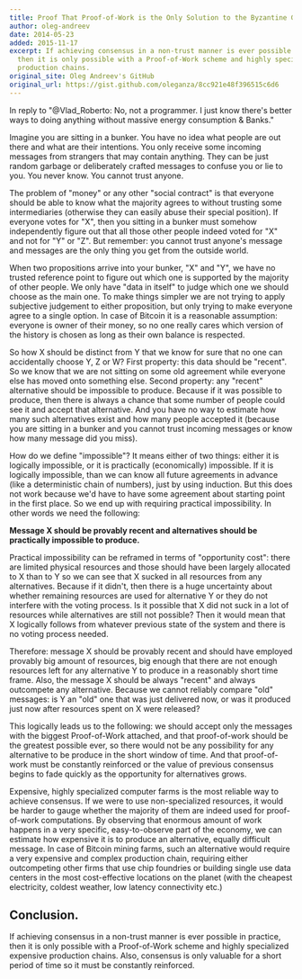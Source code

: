 ```yaml
---
title: Proof That Proof-of-Work is the Only Solution to the Byzantine Generals' Problem
author: oleg-andreev
date: 2014-05-23
added: 2015-11-17
excerpt: If achieving consensus in a non-trust manner is ever possible in practice,
  then it is only possible with a Proof-of-Work scheme and highly specialized expensive
  production chains.
original_site: Oleg Andreev's GitHub
original_url: https://gist.github.com/oleganza/8cc921e48f396515c6d6
---
```


In reply to "@Vlad_Roberto: No, not a programmer. I just know there's better ways to doing anything without massive energy consumption & Banks."

Imagine you are sitting in a bunker. You have no idea what people are out there and what are their intentions. You only receive some incoming messages from strangers that may contain anything. They can be just random garbage or deliberately crafted messages to confuse you or lie to you. You never know. You cannot trust anyone.

The problem of "money" or any other "social contract" is that everyone should be able to know what the majority agrees to without trusting some intermediaries (otherwise they can easily abuse their special position). If everyone votes for "X", then you sitting in a bunker must somehow independently figure out that all those other people indeed voted for "X" and not for "Y" or "Z". But remember: you cannot trust anyone's message and messages are the only thing you get from the outside world.

When two propositions arrive into your bunker, "X" and "Y", we have no trusted reference point to figure out which one is supported by the majority of other people. We only have "data in itself" to judge which one we should choose as the main one. To make things simpler we are not trying to apply subjective judgement to either proposition, but only trying to make everyone agree to a single option. In case of Bitcoin it is a reasonable assumption: everyone is owner of their money, so no one really cares which version of the history is chosen as long as their own balance is respected.

So how X should be distinct from Y that we know for sure that no one can accidentally choose Y, Z or W? First property: this data should be "recent". So we know that we are not sitting on some old agreement while everyone else has moved onto something else. Second property: any "recent" alternative should be impossible to produce. Because if it was possible to produce, then there is always a chance that some number of people could see it and accept that alternative. And you have no way to estimate how many such alternatives exist and how many people accepted it (because you are sitting in a bunker and you cannot trust incoming messages or know how many message did you miss).

How do we define "impossible"? It means either of two things: either it is logically impossible, or it is practically (economically) impossible. If it is logically impossible, than we can know all future agreements in advance (like a deterministic chain of numbers), just by using induction. But this does not work because we'd have to have some agreement about starting point in the first place. So we end up with requiring practical impossibility. In other words we need the following:

**Message X should be provably recent and alternatives should be practically impossible to produce.**

Practical impossibility can be reframed in terms of "opportunity cost": there are limited physical resources and those should have been largely allocated to X than to Y so we can see that X sucked in all resources from any alternatives. Because if it didn't, then there is a huge uncertainty about whether remaining resources are used for alternative Y or they do not interfere with the voting process. Is it possible that X did not suck in a lot of resources while alternatives are still not possible? Then it would mean that X logically follows from whatever previous state of the system and there is no voting process needed.

Therefore: message X should be provably recent and should have employed provably big amount of resources, big enough that there are not enough resources left for any alternative Y to produce in a reasonably short time frame. Also, the message X should be always "recent" and always outcompete any alternative. Because we cannot reliably compare "old" messages: is Y an "old" one that was just delivered now, or was it produced just now after resources spent on X were released?

This logically leads us to the following: we should accept only the messages with the biggest Proof-of-Work attached, and that proof-of-work should be the greatest possible ever, so there would not be any possibility for any alternative to be produce in the short window of time. And that proof-of-work must be constantly reinforced or the value of previous consensus begins to fade quickly as the opportunity for alternatives grows.

Expensive, highly specialized computer farms is the most reliable way to achieve consensus. If we were to use non-specialized resources, it would be harder to gauge whether the majority of them are indeed used for proof-of-work computations. By observing that enormous amount of work happens in a very specific, easy-to-observe part of the economy, we can estimate how expensive it is to produce an alternative, equally difficult message. In case of Bitcoin mining farms, such an alternative would require a very expensive and complex production chain, requiring either outcompeting other firms that use chip foundries or building single use data centers in the most cost-effective locations on the planet (with the cheapest electricity, coldest weather, low latency connectivity etc.)

## Conclusion.

If achieving consensus in a non-trust manner is ever possible in practice, then it is only possible with a Proof-of-Work scheme and highly specialized expensive production chains. Also, consensus is only valuable for a short period of time so it must be constantly reinforced.
